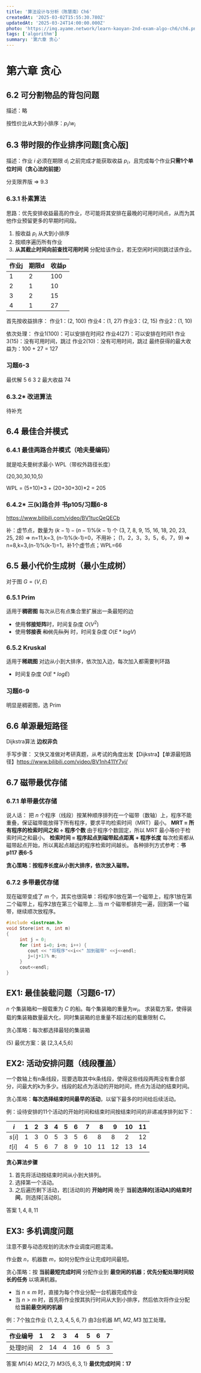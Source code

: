 ```yaml
---
title: '算法设计与分析（陈慧南）Ch6'
createdAt: '2025-03-02T15:55:30.780Z'
updatedAt: '2025-03-24T14:00:00.000Z'
photo: 'https://img.ayame.network/learn-kaoyan-2nd-exam-algo-ch6/ch6.png'
tags: ['algorithm']
summary: '第六章 贪心'
---
```


# 第六章 贪心

## 6.2 可分割物品的背包问题

描述：略

按性价比从大到小排序：$p_i/w_i$

## 6.3 带时限的作业排序问题[贪心版]

描述：作业 $i$ 必须在期限 $d_i$ 之前完成才能获取收益 $p_i$，且完成每个作业**只需1个单位时间（贪心法的前提）**

分支限界版 => 9.3

### 6.3.1 朴素算法
思路：优先安排收益最高的作业，尽可能将其安排在最晚的可用时间点，从而为其他作业预留更多的早期时间段。

1. 按收益 $p_i$ 从大到小排序
2. 按顺序遍历所有作业
3. **从其截止时间向前查找可用时间** 分配给该作业，若无空闲时间则跳过该作业。

| 作业j | 期限d | 收益p |
|-------|-------|-------|
| 1     | 2     | 100   |
| 2     | 1     | 10    |
| 3     | 2     | 15    |
| 4     | 1     | 27    |

首先按收益排序：
作业1：(2, 100)
作业4：(1, 27)
作业3：(2, 15)
作业2：(1, 10)

依次处理：
作业1(100)：可以安排在时间2
作业4(27)：可以安排在时间1
作业3(15)：没有可用时间，跳过
作业2(10)：没有可用时间，跳过
最终获得的最大收益为：100 + 27 = 127

### 习题6-3

最优解 5 6 3 2
最大收益 74

### 6.3.2* 改进算法

待补充

## 6.4 最佳合并模式

### 6.4.1 最佳两路合并模式（哈夫曼编码）

就是哈夫曼树求最小 WPL（带权外路径长度）

(20,30,30,10,5)

WPL = (5+10)*3 + (20+30+30)*2 = 205

### 6.4.2* 三(k)路合并 书p105/习题6-8

https://www.bilibili.com/video/BV1tucQeQECb

补：虚节点，数量为 $(k-1) - (n-1) \% (k-1)$ 个
(3, 7, 8, 9, 15, 16, 18, 20, 23, 25, 28) => n=11,k=3, (n-1)%(k-1)=0，不用补；
(1，2，3，3，5，6，7，9) => n=8,k=3,(n-1)%(k-1)=1，补1个虚节点；WPL=66


## 6.5 最小代价生成树（最小生成树）

对于图 $G=(V,E)$

### 6.5.1 Prim

适用于**稠密图**
每次从已有点集合里扩展出一条最短的边

- 使用**邻接矩阵**时，时间复杂度 $O(V^2)$
- 使用**邻接表** ~~和优先队列~~ 时，时间复杂度 $O(E*logV)$

### 6.5.2 Kruskal

适用于**稀疏图**
对边从小到大排序，依次加入边，每次加入都需要判环路

- 时间复杂度 $O(E*logE)$

### 习题6-9

明显是稠密图，选 Prim


## 6.6 单源最短路径

Dijkstra算法 **边权非负**

手写步骤：
又快又准做对考研真题，从考试的角度出发【Dijkstra】【单源最短路径】https://www.bilibili.com/video/BV1nh411Y7vj/

## 6.7 磁带最优存储

### 6.7.1 单带最优存储

说人话：
把 $n$ 个程序（线段）按某种顺序排列在一个磁带（数轴）上，程序不能重叠，保证磁带能放得下所有程序，要求平均检索时间（MRT）最小。
**MRT = 所有程序的检索时间之和 $\div$ 程序个数**
由于程序个数固定，所以 MRT 最小等价于检索时间之和最小。
**检索时间 = 程序起点到磁带起点距离 $+$ 程序长度**
每次检索都从磁带起点开始，所以离起点越远的程序检索时间越长。
各种排列方式参考：**书p117 表6-5**

**贪心策略：按程序长度从小到大排序，依次放入磁带。**

### 6.7.2 多带最优存储

现在磁带变成了 $m$ 个，其实也很简单：将程序$0$放在第一个磁带上，程序$1$放在第二个磁带上，程序$2$放在第三个磁带上...当 $m$ 个磁带都排完一遍，回到第一个磁带，继续顺次放程序。

```cpp
#include <iostream.h>
void Store(int n, int m)     
{
     int j = 0; 
     for (int i=0; i<n; i++) { 
        cout << "将程序"<<i<<" 加到磁带" <<j<<endl; 
        j=(j+1)% m; 
     } 
     cout<<endl;
}
```

## EX1: 最佳装载问题（习题6-17）

$n$ 个集装箱和一艘载重为 $C$ 的船。每个集装箱的重量为$w_i$。
求装载方案，使得装载的集装箱数量最大化，同时集装箱的总重量不超过船的载重限制 $C$。

贪心策略：每次都选择最轻的集装箱

(5) 最优方案：装 [2,3,4,5,6]

## EX2: 活动安排问题（线段覆盖）

一个数轴上有n条线段，现要选取其中k条线段，使得这些线段两两没有重合部分，问最大的k为多少。线段的起点为活动的开始时间，终点为活动的结束时间。

贪心策略：**每次选择结束时间最早的活动**，以留下最多的时间给后续活动。

例：设待安排的11个活动的开始时间和结束时间按结束时间的非递减序排列如下：

| $i$  | 1  | 2  | 3  | 4  | 5  | 6  | 7  | 8  | 9  | 10 | 11 |
|----|----|----|----|----|----|----|----|----|----|----|----|
| $s[i]$ | 1  | 3  | 0  | 5  | 3  | 5  | 6  | 8  | 8  | 2  | 12 |
| $t[i]$ | 4  | 5  | 6  | 7  | 8  | 9  | 10 | 11 | 12 | 13 | 14 |

**贪心算法步骤**
1. 首先将活动按结束时间从小到大排列。
2. 选择第一个活动。
3. 之后遍历剩下活动，若[活动B]的 **开始时间** 晚于 **当前选择的[活动A]的结束时间**，则选择[活动B]。

答案
${1,4,8,11}$

## EX3: 多机调度问题

注意不要与动态规划的流水作业调度问题混淆。

作业数 $n$，机器数 $m$，如何分配作业让完成时间最短。

贪心策略：按 **当前最短完成时间** 分配作业到 **最空闲的机器**；**优先分配处理时间较长的任务** 以填满机器。

- 当 $n \leq m$ 时，直接为每个作业分配一台机器完成作业
- 当 $n > m$ 时，首先将作业按其执行时间从大到小排序，然后依次将作业分配给**当前最空闲的机器**

例：7个独立作业 $\{1,2,3,4,5,6,7\}$ 由3台机器 $M1, M2, M3$ 加工处理。 

| 作业编号 | 1  | 2  | 3  | 4  | 5  | 6  | 7  |
|------|----|----|----|----|----|----|----|
| 处理时间 | 2  | 14 | 4  | 16 | 6  | 5  | 3  |

答案
$M1 \{4\}$
$M2 \{2,7\}$
$M3 \{5,6,3,1\}$
**最优完成时间：17**

